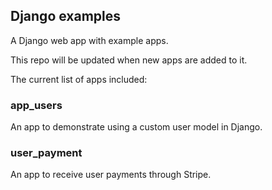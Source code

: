 ## Django examples

A Django web app with example apps.

This repo will be updated when new apps are added to it.

The current list of apps included:

### app_users
An app to demonstrate using a custom user model in Django.

### user_payment
An app to receive user payments through Stripe.
